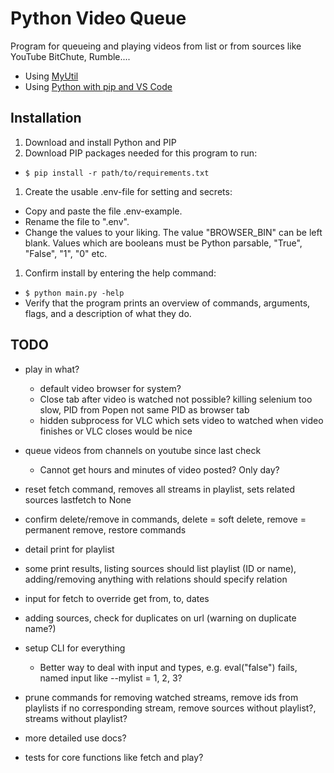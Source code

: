# Python Video Queue

Program for queueing and playing videos from list or from sources like YouTube BitChute, Rumble.... 

- Using [MyUtil](https://github.com/grdall/python-packages)
- Using [Python with pip and VS Code](https://github.com/grdall/shared-documentation/blob/main/python-pip-vscode.md)
     
## Installation

1. Download and install Python and PIP
1. Download PIP packages needed for this program to run:
  - ```$ pip install -r path/to/requirements.txt```
1. Create the usable .env-file for setting and secrets:
  - Copy and paste the file .env-example.
  - Rename the file to ".env".
  - Change the values to your liking. The value "BROWSER_BIN" can be left blank. Values which are booleans must be Python parsable, "True", "False", "1", "0" etc.
1. Confirm install by entering the help command:
  - ```$ python main.py -help```
  - Verify that the program prints an overview of commands, arguments, flags, and a description of what they do.

## TODO

- play in what? 
  - default video browser for system?
  - Close tab after video is watched not possible? killing selenium too slow, PID from Popen not same PID as browser tab  
  - hidden subprocess for VLC which sets video to watched when video finishes or VLC closes would be nice
- queue videos from channels on youtube since last check
  - Cannot get hours and minutes of video posted? Only day?

- reset fetch command, removes all streams in playlist, sets related sources lastfetch to None
- confirm delete/remove in commands, delete = soft delete, remove = permanent remove, restore commands
- detail print for playlist
- some print results, listing sources should list playlist (ID or name), adding/removing anything with relations should specify relation
- input for fetch to override get from, to, dates
- adding sources, check for duplicates on url (warning on duplicate name?)
- setup CLI for everything
  - Better way to deal with input and types, e.g. eval("false") fails, named input like --mylist = 1, 2, 3?
- prune commands for removing watched streams, remove ids from playlists if no corresponding stream, remove sources without playlist?, streams without playlist?
- more detailed use docs?
- tests for core functions like fetch and play?